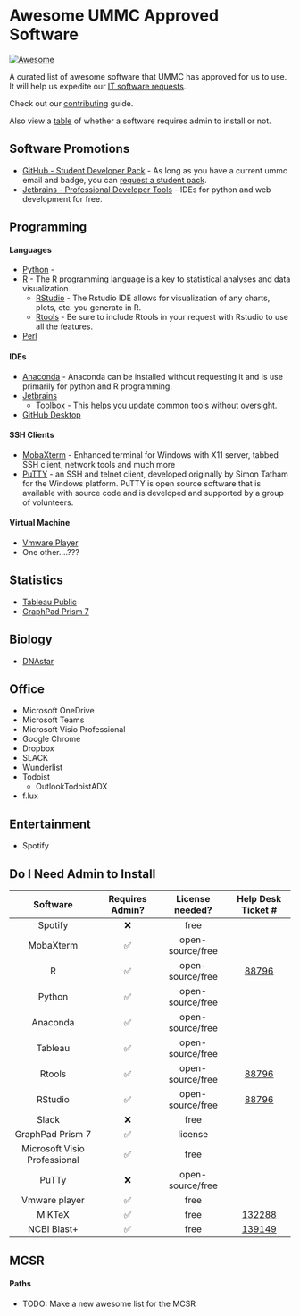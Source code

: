 # Awesome UMMC Approved Software

 [![Awesome](https://cdn.rawgit.com/sindresorhus/awesome/d7305f38d29fed78fa85652e3a63e154dd8e8829/media/badge.svg)](https://github.com/sindresorhus/awesome)
 
A curated list of awesome software that UMMC has approved for us to use.  It will help us expedite our [IT software requests](http://myservicedesk.umsmed.edu).

Check out our [contributing](https://github.com/bioinformatics-collaborative/awesome-ummc-approved-software/blob/master/CONTRIBUTING.rst) guide.

Also view a [table](#do-i-need-admin-to-install) of whether a software requires admin to install or not.

## Software Promotions

* [GitHub - Student Developer Pack](https://education.github.com/pack) - As long as you have a current ummc email and badge, you can [request a student pack](https://education.github.com/discount_requests/new).
* [Jetbrains - Professional Developer Tools](https://www.jetbrains.com/student/) - IDEs for python and web development for free.

## Programming

#### Languages

* [Python](https://www.python.org/) - 
* [R](https://www.r-project.org/) - The R programming language is a key to statistical analyses and data visualization.
  * [RStudio](https://www.rstudio.com/) - The Rstudio IDE allows for visualization of any charts, plots, etc. you generate in R.
  * [Rtools](https://cran.r-project.org/bin/windows/Rtools/) - Be sure to include Rtools in your request with Rstudio to use all the features.
* [Perl](https://www.perl.org/)


#### IDEs

* [Anaconda](https://anaconda.org/) - Anaconda can be installed without requesting it and is use primarily for python and R programming.
* [Jetbrains](https://www.jetbrains.com/)
    * [Toolbox](https://www.jetbrains.com/toolbox/app/) - This helps you update common tools without oversight.
* [GitHub Desktop](https://desktop.github.com/)


#### SSH Clients

* [MobaXterm](https://mobaxterm.mobatek.net/) - Enhanced terminal for Windows with X11 server, tabbed SSH client, network tools and much more
* [PuTTY](http://www.putty.org/) - an SSH and telnet client, developed originally by Simon Tatham for the Windows platform. PuTTY is open source software that is available with source code and is developed and supported by a group of volunteers.

#### Virtual Machine

* [Vmware Player](https://www.vmware.com/products/workstation-player.html)
* One other....???

## Statistics
* [Tableau Public](https://public.tableau.com/en-us/s/)
* [GraphPad Prism 7](https://www.graphpad.com/scientific-software/prism/)

## Biology

* [DNAstar](https://www.dnastar.com/t-allproducts.aspx)

## Office

* Microsoft OneDrive
* Microsoft Teams
* Microsoft Visio Professional
* Google Chrome
* Dropbox
* SLACK
* Wunderlist
* Todoist
  * OutlookTodoistADX
* f.lux

## Entertainment

* Spotify

## Do I Need Admin to Install

| Software                      |   Requires Admin?     | License needed?    | Help Desk Ticket # |
|:-----------------------------:|:---------------------:|:------------------:|:------------------:|
|  Spotify                      |         :x:           | free               |                    |
|  MobaXterm                    | :white_check_mark:    | open-source/free   |                    |
|  R                            | :white_check_mark:    | open-source/free   |    [88796](https://github.com/bioinformatics-collaborative/awesome-ummc-approved-software/blob/master/help_desk_tickets/%2388796.pdf)       |
|  Python                       | :white_check_mark:    | open-source/free   |                    |
|  Anaconda                     | :white_check_mark:    | open-source/free   |                    |
|  Tableau                      | :white_check_mark:    | open-source/free   |                    |
|  Rtools                       | :white_check_mark:    | open-source/free   |    [88796](https://github.com/bioinformatics-collaborative/awesome-ummc-approved-software/blob/master/help_desk_tickets/%2388796.pdf)       |
|  RStudio                      | :white_check_mark:    | open-source/free   |    [88796](https://github.com/bioinformatics-collaborative/awesome-ummc-approved-software/blob/master/help_desk_tickets/%2388796.pdf)       |
|  Slack                        |         :x:           | free               |                    |
|  GraphPad Prism 7             | :white_check_mark:    | license            |                    |
|  Microsoft Visio Professional | :white_check_mark:    | free               |                    |
|  PuTTy                        |         :x:           | open-source/free   |                    |
|  Vmware player                |  :white_check_mark:   | free               |                    |
|  MiKTeX                       |  :white_check_mark:   | free               |    [132288](https://github.com/bioinformatics-collaborative/awesome-ummc-approved-software/blob/master/help_desk_tickets/%23132288.pdf)      |
|  NCBI Blast+                  |  :white_check_mark:   | free               |    [139149](https://github.com/bioinformatics-collaborative/awesome-ummc-approved-software/blob/master/help_desk_tickets/%23139149.pdf)      |

## MCSR

#### Paths

* TODO:  Make a new awesome list for the MCSR
